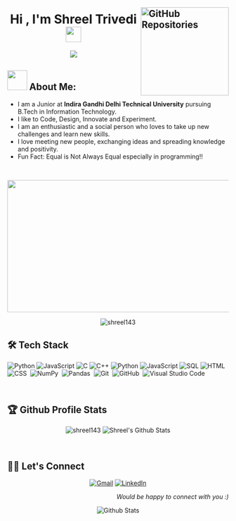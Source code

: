 <!--GitHub Icon and Repository Link  -->
<a href="https://github.com/shreel143?tab=repositories"><img align='right' src='https://user-images.githubusercontent.com/5713670/87202985-820dcb80-c2b6-11ea-9f56-7ec461c497c3.gif' width='200' alt="GitHub Repositories" /></a>
--------
<!-- INTRODUCTION  -->
<h1 align="center">Hi , I'm Shreel Trivedi
    <img src="https://media.giphy.com/media/hvRJCLFzcasrR4ia7z/giphy.gif" width="35">
</h1>

<p align="center">
    <img src="https://readme-typing-svg.herokuapp.com/?lines=Always%20learning%20new%20things;B.Tech+Student;Front-End+Web+Developer;DS%20|%20AI%20|%20ML%20Enthusiast!&font=Fira%20Code&center=true&width=380&height=50">
</p>

<!-- About Me -->
<h2><img src="https://github.com/TheDudeThatCode/TheDudeThatCode/blob/master/Assets/Developer.gif" width="45" /> About Me:</h2>

- I am a Junior at **Indira Gandhi Delhi Technical University** pursuing B.Tech in Information Technology.
- I like to Code, Design, Innovate and Experiment.
- I am an enthusiastic and a social person who loves to take up new challenges and learn new skills.
- I love meeting new people, exchanging ideas and spreading knowledge and positivity.
- Fun Fact: Equal is Not Always Equal especially in programming!!
<br>

<!-- Extra icons  -->
<p align="center">
    <img width="1000" height="300" src="https://media3.giphy.com/media/L1R1tvI9svkIWwpVYr/giphy.gif?cid=ecf05e47c7uz1kdy1htr9odlf6lgwwh9kqw2tg52yad4p4bb&rid=giphy.gif&ct=g">
</p>

<!--View Counter-->
<p align="center"> <img
        src="https://komarev.com/ghpvc/?username=shreel143&label=Profile%20views&color=0e75b6&style=plastic" alt="shreel143" /> </p>
</p>

</div>
<!-- Tech Stacks -->
<h2>🛠 Tech Stack</h2>

![Python](https://img.shields.io/badge/-Python-000?&logo=Python)
![JavaScript](https://img.shields.io/badge/-JavaScript-000?&logo=JavaScript)
![C](https://img.shields.io/badge/-C-000?&logo=C)
![C++](https://img.shields.io/badge/-C++-000?&logo=c%2b%2b&logoColor=00599C)
![Python](https://img.shields.io/badge/-Python-000?&logo=Python)
![JavaScript](https://img.shields.io/badge/-JavaScript-000?&logo=JavaScript)
![SQL](https://img.shields.io/badge/-SQL-000?&logo=MySQL)
![HTML](https://img.shields.io/badge/-HTML-05122A?style=flat&logo=HTML5)&nbsp;
![CSS](https://img.shields.io/badge/-CSS-05122A?style=flat&logo=CSS3&logoColor=1572B6)&nbsp;
![NumPy](https://img.shields.io/badge/numpy%20-%23013243.svg?&style=flat&logo=numpy&logoColor=white)&nbsp;
![Pandas](https://img.shields.io/badge/pandas%20-%23150458.svg?&style=flat&logo=pandas&logoColor=white)&nbsp;
![Git](https://img.shields.io/badge/-Git-05122A?style=flat&logo=git)&nbsp;
![GitHub](https://img.shields.io/badge/-GitHub-05122A?style=flat&logo=github)&nbsp;
![Visual Studio Code](https://img.shields.io/badge/-Visual%20Studio%20Code-05122A?style=flat&logo=visual-studio-code&logoColor=007ACC)&nbsp;

<!--[DART]-->
<!--[FIREBASE]-->
<!--[C#](https://img.shields.io/badge/-C++-000?&logo=c%2b%2b&logoColor=00599C)-->
<!--[UNITY]-->

<br/>

<!-- Streak  -->
<h2>🏆 Github Profile Stats</h2>
<p align="center">
    <img src="https://github-readme-streak-stats.herokuapp.com/?user=shreel143&theme=algolia" alt="shreel143" />
    <img alt="Shreel's Github Stats" src="https://denvercoder1-github-readme-stats.vercel.app/api/?username=shreel143&show_icons=true&count_private=true&theme=algolia"     /></a>
 </p>
 <br/>

<!-- Contact -->
## 🙋‍♀️ Let's Connect
<p align="center">
    <a href="mailto:shreeltrivedi2020@gmail.com"><img src="https://img.icons8.com/doodle/50/gmail-new.png" alt="Gmail" /></a>
    <a href="https://www.linkedin.com/in/shreel-trivedi-932993207/"><img src="https://img.icons8.com/doodle/50/linkedin--v2." alt="LinkedIn" /></a>
</p>
<p align="right"><em>Would be happy to connect with you :) </em></p>


<!-- End -->
<p align="center">
    <img src="https://raw.githubusercontent.com/bornmay/bornmay/Update/svg/Bottom.svg" alt="Github Stats" />
</p>
